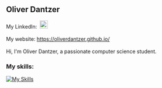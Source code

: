 ## Oliver Dantzer
My LinkedIn:&nbsp;
<a href="https://www.linkedin.com/in/oliverdantzer/">
  <img alt="Oliver's LinkedIN" width="22px" src="https://raw.githubusercontent.com/peterthehan/peterthehan/master/assets/linkedin.svg" />
</a><br><br>
My website: https://oliverdantzer.github.io/<br><br>
Hi, I'm Oliver Dantzer, a passionate computer science student.

### My skills:
[![My Skills](https://skillicons.dev/icons?i=python,c,cpp,java,matlab,js,html,css,bash,git,docker,linux)](https://skillicons.dev)
